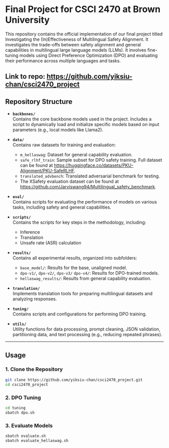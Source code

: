 # Final Project for CSCI 2470 at Brown University

This repository contains the official implementation of our final project titled Investigating the (In)Effectiveness of Multilingual Safety Alignment. It investigates the trade-offs between safety alignment and general capabilities in multilingual large language models (LLMs). It involves fine-tuning models using Direct Preference Optimization (DPO) and evaluating their performance across multiple languages and tasks.

Link to repo: https://github.com/yiksiu-chan/csci2470_project
---

## Repository Structure

- **`backbones/`**  
  Contains the core backbone models used in the project. Includes a script to dynamically load and initialize specific models based on input parameters (e.g., local models like Llama2).

- **`data/`**  
  Contains raw datasets for training and evaluation:
  - `m_hellaswag`: Dataset for general capability evaluation.
  - `safe_rlhf_train`: Sample subset for DPO safety training. Full dataset can be found at https://huggingface.co/datasets/PKU-Alignment/PKU-SafeRLHF. 
  - `translated_advbench`: Translated adversarial benchmark for testing.
  - The XSafety evaluation dataset can be found at https://github.com/Jarviswang94/Multilingual_safety_benchmark. 

- **`eval/`**  
  Contains scripts for evaluating the performance of models on various tasks, including safety and general capabilities.

- **`scripts/`**  
  Contains the scripts for key steps in the methodology, including:
  - Inference
  - Translation
  - Unsafe rate (ASR) calculation

- **`results/`**  
  Contains all experimental results, organized into subfolders:
  - `base_model/`: Results for the base, unaligned model.
  - `dpo-v1/`, `dpo-v2/`, `dpo-v3/` `dpo-v4/`: Results for DPO-trained models.
  - `hellaswag_results/`: Results from general capability evaluation.

- **`translation/`**  
  Implements translation tools for preparing multilingual datasets and analyzing responses.

- **`tuning/`**  
  Contains scripts and configurations for performing DPO training.

- **`utils/`**  
  Utility functions for data processing, prompt cleaning, JSON validation, partitioning data, and text processing (e.g., reducing repeated phrases).

---

## Usage

### 1. Clone the Repository
```bash
git clone https://github.com/yiksiu-chan/csci2470_project.git
cd csci2470_project
```

### 2. DPO Tuning
```bash
cd tuning
sbatch dpo.sh
```
### 3. Evaluate Models
```bash
sbatch evaluate.sh
sbatch evaluate_hellaswag.sh
```
